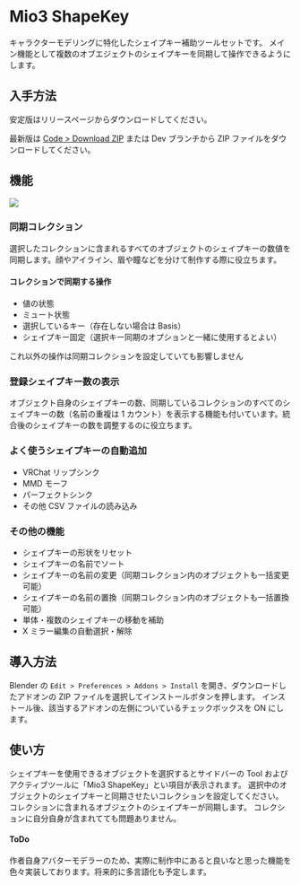 # Mio3 ShapeKey

キャラクターモデリングに特化したシェイプキー補助ツールセットです。
メイン機能として複数のオブエジェクトのシェイプキーを同期して操作できるようにします。

## 入手方法

安定版はリリースページからダウンロードしてください。

最新版は [Code > Download ZIP](https://github.com/mio3io/Mio3Shapekey/archive/master.zip) または Dev ブランチから ZIP ファイルをダウンロードしてください。

## 機能

![](https://github.com/mio3io/resources/raw/Mio3ShapekeySync/Mio3ShapekeySync2022-12-19%20060612.png)

### 同期コレクション

選択したコレクションに含まれるすべてのオブジェクトのシェイプキーの数値を同期します。顔やアイライン、眉や瞳などを分けて制作する際に役立ちます。

#### コレクションで同期する操作

- 値の状態
- ミュート状態
- 選択しているキー（存在しない場合は Basis）
- シェイプキー固定（選択キー同期のオプションと一緒に使用するとよい）

これ以外の操作は同期コレクションを設定していても影響しません

### 登録シェイプキー数の表示

オブジェクト自身のシェイプキーの数、同期しているコレクションのすべてのシェイプキーの数（名前の重複は 1 カウント）を表示する機能も付いています。統合後のシェイプキーの数を調整するのに役立ちます。

### よく使うシェイプキーの自動追加

- VRChat リップシンク
- MMD モーフ
- パーフェクトシンク
- その他 CSV ファイルの読み込み

### その他の機能

- シェイプキーの形状をリセット
- シェイプキーの名前でソート
- シェイプキーの名前の変更（同期コレクション内のオブジェクトも一括変更可能）
- シェイプキーの名前の置換（同期コレクション内のオブジェクトも一括置換可能）
- 単体・複数のシェイプキーの移動を補助
- X ミラー編集の自動選択・解除

## 導入方法

Blender の `Edit > Preferences > Addons > Install` を開き、ダウンロードしたアドオンの ZIP ファイルを選択してインストールボタンを押します。
インストール後、該当するアドオンの左側についているチェックボックスを ON にします。

## 使い方

シェイプキーを使用できるオブジェクトを選択するとサイドバーの Tool およびアクティブツールに「Mio3 ShapeKey」とい項目が表示されます。
選択中のオブジェクトのシェイプキーと同期させたいコレクションを設定してください。
コレクションに含まれるオブジェクトのシェイプキーが同期します。
コレクションに自分自身が含まれてても問題ありません。

#### ToDo

作者自身アバターモデラーのため、実際に制作中にあると良いなと思った機能を色々実装しております。将来的に多言語化も予定します。